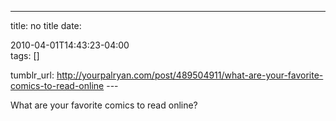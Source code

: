 ---
title: no title
date:

 2010-04-01T14:43:23-04:00  
tags:  []

tumblr_url:
http://yourpalryan.com/post/489504911/what-are-your-favorite-comics-to-read-online
\-\--

What are your favorite comics to read online?
